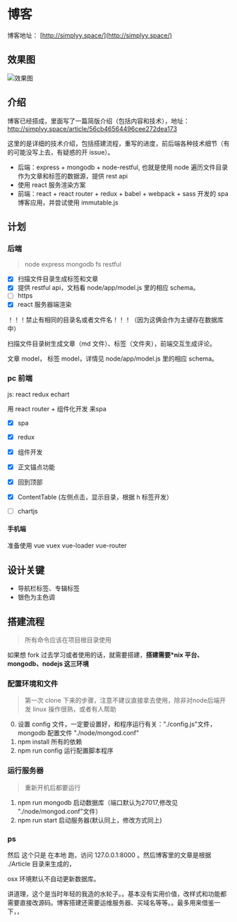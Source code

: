 # 博客
博客地址： [http://simplyy.space/](http://simplyy.space/)

## 效果图
![效果图](http://7xkpdt.com1.z0.glb.clouddn.com/53b61f68635c52ede78449394e995b82.png)

## 介绍
博客已经搭成，里面写了一篇简版介绍（包括内容和技术），地址： http://simplyy.space/article/56cb46564496cee272dea173

这里的是详细的技术介绍，包括搭建流程，重写的进度，前后端各种技术细节（有的可能没写上去，有疑惑的开 issue）。

- 后端：express + mongodb + node-restful,  也就是使用 node 遍历文件目录作为文章和标签的数据源，提供 rest api
- 使用 react 服务渲染方案
- 前端：react + react router + redux + babel + webpack + sass 开发的 spa 博客应用，并尝试使用 immutable.js

## 计划
### 后端
> node express mongodb fs restful


- [x] 扫描文件目录生成标签和文章
- [x] 提供 restful api，文档看 node/app/model.js 里的相应 schema。
- [ ] https
- [x] react 服务器端渲染

！！！禁止有相同的目录名或者文件名！！！（因为这俩会作为主键存在数据库中）

扫描文件目录树生成文章（md 文件）、标签（文件夹），前端交互生成评论。

文章 model， 标签 model，详情见 node/app/model.js 里的相应 schema。

### pc 前端
js: react redux echart

用 react router + 组件化开发 来spa

- [x] spa
- [x] redux
- [x] 组件开发
- [x] 正文锚点功能
- [x] 回到顶部
- [x] ContentTable (左侧点击，显示目录，根据 h 标签开发）
- [ ] chartjs


#### 手机端
准备使用 vue vuex vue-loader vue-router

## 设计关键
- 导航栏标签、专辑标签
- 银色为主色调


## 搭建流程
> 所有命令应该在项目根目录使用

如果想 fork 过去学习或者使用的话，就需要搭建，**搭建需要*nix 平台、mongodb、nodejs 这三环境**

### 配置环境和文件
> 第一次 clone 下来的步骤，注意不建议直接拿去使用，除非对node后端开发 linux 操作很熟，或者有人帮助

0. 设置 config 文件，一定要设置好，和程序运行有关："./config.js"文件，mongodb 配置文件 "./node/mongod.conf"
1. npm install 所有的依赖
2. npm run config 运行配置脚本程序  

### 运行服务器
> 重新开机后都要运行

1. npm run mongodb 启动数据库（端口默认为27017,修改见 "./node/mongod.conf"文件）
2. npm run start 启动服务器(默认同上，修改方式同上)


### ps
然后 这个只是 在本地 跑，访问 127.0.0.1:8000 。然后博客里的文章是根据 ./Article 目录来生成的，

osx 环境默认不自动更新数据库。

讲道理，这个是当时年轻的我造的水轮子。。基本没有实用价值，改样式和功能都需要直接改源码。博客搭建还需要运维服务器、买域名等等。。最多用来借鉴一下，，
